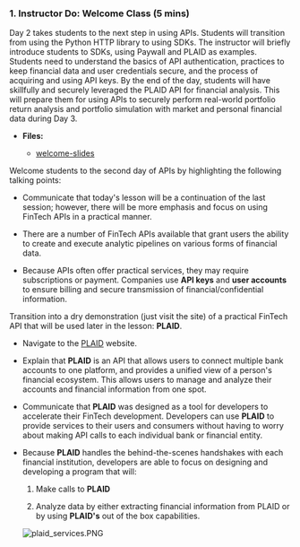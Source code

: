 ### 1. Instructor Do: Welcome Class (5 mins)

Day 2 takes students to the next step in using APIs. Students will transition from using the Python HTTP library to using SDKs. The instructor will briefly introduce students to SDKs, using Paywall and PLAID as examples. Students need to understand the basics of API authentication, practices to keep financial data and user credentials secure, and the process of acquiring and using API keys. By the end of the day, students will have skillfully and securely leveraged the PLAID API for financial analysis. This will prepare them for using APIs to securely perform real-world portfolio return analysis and portfolio simulation with market and personal financial data during Day 3.

* **Files:**

  * [welcome-slides]()

Welcome students to the second day of APIs by highlighting the following talking points:

* Communicate that today's lesson will be a continuation of the last session; however, there will be more emphasis and focus on using FinTech APIs in a practical manner.

* There are a number of FinTech APIs available that grant users the ability to create and execute analytic pipelines on various forms of financial data.

* Because APIs often offer practical services, they may require subscriptions or payment. Companies use **API keys** and **user accounts** to ensure billing and secure transmission of financial/confidential information.

Transition into a dry demonstration (just visit the site) of a practical FinTech API that will be used later in the lesson: **PLAID**.

* Navigate to the [PLAID](https://plaid.com/) website.

* Explain that **PLAID** is an API that allows users to connect multiple bank accounts to one platform, and provides a unified view of a person's financial ecosystem. This allows users to manage and analyze their accounts and financial information from one spot.

* Communicate that **PLAID** was designed as a tool for developers to accelerate their FinTech development. Developers can use **PLAID** to provide services to their users and consumers without having to worry about making API calls to each individual bank or financial entity.

* Because **PLAID** handles the behind-the-scenes handshakes with each financial institution, developers are able to focus on designing and developing a program that will:

  1. Make calls to **PLAID**

  2. Analyze data by either extracting financial information from PLAID or by using **PLAID's** out of the box capabilities.

  ![plaid_services.PNG](Images/plaid_services.PNG)
